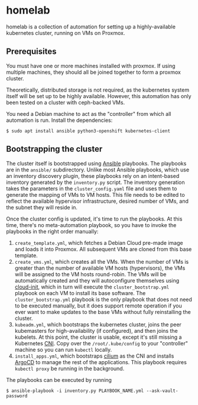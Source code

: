 # homelab

homelab is a collection of automation for setting up a
highly-available kubernetes cluster, running on VMs on Proxmox.

## Prerequisites

You must have one or more machines installed with proxmox. If using
multiple machines, they should all be joined together to form a
proxmox cluster.

Theoretically, distributed storage is not required, as the kubernetes
system itself will be set up to be highly available. However, this
automation has only been tested on a cluster with ceph-backed VMs.

You need a Debian machine to act as the "controller" from which all
automation is run. Install the dependencies:

```
$ sudo apt install ansible python3-openshift kubernetes-client
```

## Bootstrapping the cluster

The cluster itself is bootstrapped using
[Ansible](https://www.ansible.com/) playbooks. The playbooks are in
the `ansible/` subdirectory. Unlike most Ansible playbooks, which use
an inventory discovery plugin, these playbooks rely on an intent-based
inventory generated by the `inventory.py` script. The inventory
generation takes the parameters in the `cluster_config.yaml` file and
uses them to generate the mapping of VMs to VM hosts. This file needs
to be edited to reflect the available hypervisor infrastructure,
desired number of VMs, and the subnet they will reside in.

Once the cluster config is updated, it's time to run the playbooks. At
this time, there's no meta-automation playbook, so you have to invoke
the playbooks in the right order manually:

1. `create_template.yml`, which fetches a Debian Cloud pre-made image
   and loads it into Proxmox. All subsequent VMs are cloned from this
   base template.
1. `create_vms.yml`, which creates all the VMs. When the number of VMs
   is greater than the number of available VM hosts (hypervisors), the
   VMs will be assigned to the VM hosts round-robin. The VMs will be
   automatically created and they will autoconfigure themselves using
   [cloud-init](https://cloudinit.readthedocs.io/en/latest/), which in
   turn will execute the `cluster_bootstrap.yml` playbook on each VM
   to install its base software. The `cluster_bootstrap.yml` playbook
   is the only playbook that does not need to be executed manually,
   but it does support remote operation if you ever want to make
   updates to the base VMs without fully reinstalling the cluster.
1. `kubeadm.yml`, which bootstraps the kubernetes cluster, joins the
   peer kubemasters for high-availability (if configured), and then
   joins the kubelets. At this point, the cluster is usable, except
   it's still missing a Kubernetes
   [CNI](https://kubernetes.io/docs/concepts/extend-kubernetes/compute-storage-net/network-plugins/). Copy
   over the `/root/.kube/config` to your "controller" machine so you
   can run `kubectl` locally.
1. `install_apps.yml`, which bootstraps [cilium](https://cilium.io/)
   as the CNI and installs
   [ArgoCD](https://argo-cd.readthedocs.io/en/stable/) to manage the
   rest of the applications. This playbook requires `kubectl proxy` be
   running in the background.

The playbooks can be executed by running

```
$ ansible-playbook -i inventory.py PLAYBOOK_NAME.yml --ask-vault-password
```
